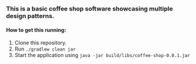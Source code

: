### This is a basic coffee shop software showcasing multiple design patterns.

#### How to get this running:
1. Clone this repository.
2. Run `./gradlew clean jar`
3. Start the application using `java -jar build/libs/coffee-shop-0.0.1.jar`
